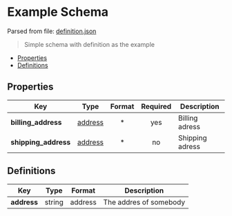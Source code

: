 # __Example Schema__

Parsed from file: [definition.json](https://github.com/McCastles/JMC/blob/master/examples/simple/definition.json)
> Simple schema with definition as the example
* [Properties](#properties)
* [Definitions](#definitions)
## __Properties__
|Key|Type|Format|Required|Description|
|-|:-:|:-:|:-:|-|
|__billing_address__|[address](#definitions)|*|yes|Billing adress|
|__shipping_address__|[address](#definitions)|*|no|Shipping adress|
## __Definitions__
|Key|Type|Format|Description|
|-|:-:|:-:|-|
|__address__|string|address|The addres of somebody|